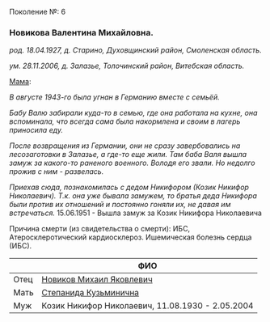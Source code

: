 Поколение №: 6

### Новикова Валентина Михайловна.

_род. 18.04.1927, д. Старино, Духовщинский район, Смоленская область._

_ум. 28.11.2006, д. Залазье, Толочинский район, Витебская область._



[Мама](/ancestors/7-Новикова-Светлана-Александровна): 

_В августе 1943-го была угнан в Германию вместе с семьёй._

_Бабу Валю забирали куда-то в семью, где она работала на кухне, она вспоминала, что всегда сама была накормлена и своим в лагерь приносила еду._

_После возвращения из Германии, они не сразу завербовались на лесозаготовки в Залазье, а где-то еще жили. 
Там баба Валя вышла замуж за какого-то раненого военного. Володя его звали. Но недолго прожив с ним - развелась._

_Приехав сюда, познакомилась с дедом Никифором (Козик Никифор Николаевич). Т.к. она уже бывала замужем, то братья деда Никифора были против их отношений и постоянно гоняли их, не давая им встречаться._
15.06.1951 - Вышла замуж за Козик Никифора Николаевича


Причина смерти (из свидетельства о смерти): ИБС, Атеросклеротический кардиосклероз. Ишемическая болезнь сердца (ИБС).

|      | ФИО                                                                           |
|------|-------------------------------------------------------------------------------|
| Отец | [Новиков Михаил Яковлевич](/ancestors/5-Новиков-Михаил-Яковлевич)             |
| Мать | [Степанида Кузьминична](/ancestors/5-Степанида-Кузьминична) |
| Муж  | Козик Никифор Николаевич, 11.08.1930 - 2.05.2004                              |

        
